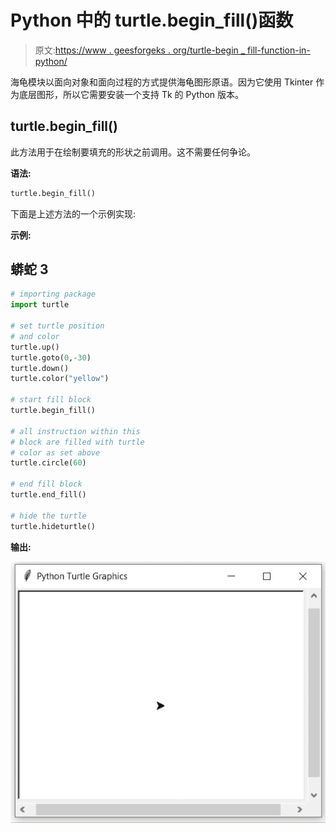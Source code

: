 # Python 中的 turtle.begin_fill()函数

> 原文:[https://www . geesforgeks . org/turtle-begin _ fill-function-in-python/](https://www.geeksforgeeks.org/turtle-begin_fill-function-in-python/)

海龟模块以面向对象和面向过程的方式提供海龟图形原语。因为它使用 Tkinter 作为底层图形，所以它需要安装一个支持 Tk 的 Python 版本。

## turtle.begin_fill()

此方法用于在绘制要填充的形状之前调用。这不需要任何争论。

**语法:**

```py
turtle.begin_fill()
```

下面是上述方法的一个示例实现:

**示例:**

## 蟒蛇 3

```py
# importing package
import turtle

# set turtle position
# and color
turtle.up()
turtle.goto(0,-30)
turtle.down()
turtle.color("yellow")

# start fill block
turtle.begin_fill()

# all instruction within this
# block are filled with turtle
# color as set above
turtle.circle(60)

# end fill block
turtle.end_fill()

# hide the turtle
turtle.hideturtle()
```

**输出:**

![](img/ee3402ee6394a70ecd46cea571a9cd03.png)